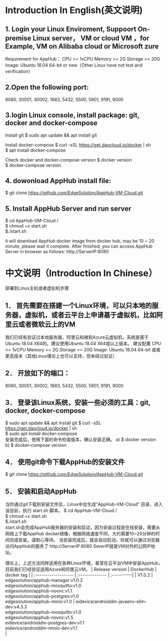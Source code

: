 # Introduction In English(英文说明)
## 1. Login your Linux Enviroment, Suppoort On-premise Linux server， VM or cloud VM ，for Example, VM on Alibaba cloud or Microsoft zure
Requirement for AppHub：
CPU >= 1vCPU
Memory >= 2G
Storage >= 20G
Image: Ubuntu 18.04 64-bit or new（Other Linux have not test and verification）

## 2.Open the following port: 
 8080, 30001, 30002, 1883, 5432, 5500, 5901, 9191, 9000 

## 3.login Linux console, install package: git, docker and docker-compose
Install git 
$ sudo apt update && apt install git 

Install docker-compose
$ curl  -sSL  https://get.daocloud.io/docker | sh                 
$ apt  install  docker-compose                               

Check docker and docker-compose version
$ docker version  			
$ docker-compose  version  	


## 4. dowonload AppHub install file:
$ git clone https://github.com/EdgeSolution/AppHub-VM-Cloud.git

## 5. Install AppHub Server and run server
$ cd AppHub-VM-Cloud /              
$ chmod +x  start.sh                 
$./start.sh   

it will download AppHub docker image from docker hub, may be 10 ~ 20 minute, please wait it complete. 
After finished, you can access AppHub Server in browser as follows:
http://ServerIP:8080

# 中文说明（Introduction In Chinese）

部署到Linux主机或者虚拟机步骤
## 1．	首先需要在搭建一个Linux环境，可以只本地的服务器，虚拟机，或者云平台上申请基于虚拟机，比如阿里云或者微软云上的VM
我们已经有验证过本地服务器，阿里云和微软Azure云虚拟机，系统是基于Ubuntu 18.04 X64的。建议使用Ubuntu 18.04 X64或以上版本。
建议配置
CPU >= 1vCPU
Memory >= 2G
Storage >= 20G
Image: Ubuntu 18.04 64-bit 或者更高版本（其他Linux理论上也可以支持，但未经过验证）

## 2．	开放如下的端口：
8080, 30001, 30002, 1883, 5432, 5500, 5901, 9191, 9000

## 3．	登录该Linux系统，安装一些必须的工具：git, docker, docker-compose
$ sudo apt update && apt install git 
$ curl  -sSL  https://get.daocloud.io/docker | sh                 
$ sudo apt  install  docker-compose                               
安装完成后，使用下面的命令检查版本，确认安装正确。
a)	$ docker version                     
b)	$ docker-compose  version  


## 4．	使用git命令下载AppHub的安装文件
$ git clone https://github.com/EdgeSolution/AppHub-VM-Cloud.git


## 5．	安装和启动AppHub
当你通过git下载到安装文件后，Linux中会生成“AppHub-VM-Cloud” 目录，进入该目前，执行 start.sh 脚本。
$ cd AppHub-VM-Cloud /              
$ chmod +x  start.sh                 
$./start.sh                                          
start.sh会完成AppHub服务器的安装和启动，因为安装过程是在线安装，需要从网络上下载AppHub docker镜像，根据网络速度不同，大约需要10~20分钟的时间完成安装，请耐心等待。
当安装完成后，就会自动启动，你就可以通过浏览器访问AppHub的服务了
http://ServerIP:8080
SeverIP就是VM对外的公网IP地址。

理论上，上述方法同样适用在各种Linux环境，甚至在云平台VM中安装AppHub，目前我们已经验证适用Azure和阿里云VM。
| Release version  | DockerHub |    docker tag    |
| :------------------- | :-------------- | :----------|
|     V1.0.2         | edgesolution/apphub-manager:v1.0.2<br />edgesolution/apphub-mosquitto:v1.0<br />edgesolution/apphub-novnc:v1.1<br />edgesolution/apphub-postgres:v1.0<br />edgesolution/apphub-minio:v1.0 | eidevice/androiddm-javaenv-slim-dev:v4.3.3 <br />edgesolution/apphub-mosquitto:v1.0<br />edgesolution/apphub-novnc:v1.5<br />eidevice/androiddm-postgres-dev:v1.1<br />eidevice/androiddm-minio-dev:v1.1<br /> |

